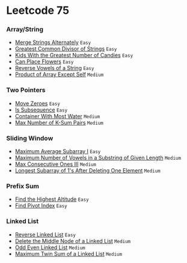 # Leetcode 75
### Array/String
- [Merge Strings Alternately](https://leetcode.com/problems/merge-strings-alternately/) `Easy`
- [Greatest Common Divisor of Strings](https://leetcode.com/problems/greatest-common-divisor-of-strings/) `Easy`
- [Kids With the Greatest Number of Candies](https://leetcode.com/problems/kids-with-the-greatest-number-of-candies/) `Easy`
- [Can Place Flowers](https://leetcode.com/problems/can-place-flowers/) `Easy`
- [Reverse Vowels of a String](https://leetcode.com/problems/reverse-vowels-of-a-string/) `Easy`
- [Product of Array Except Self](https://leetcode.com/problems/product-of-array-except-self/) `Medium`
### Two Pointers
- [Move Zeroes](https://leetcode.com/problems/move-zeroes/) `Easy`
- [Is Subsequence](https://leetcode.com/problems/is-subsequence/) `Easy`
- [Container With Most Water](https://leetcode.com/problems/container-with-most-water/) `Medium`
- [Max Number of K-Sum Pairs](https://leetcode.com/problems/max-number-of-k-sum-pairs/) `Medium`
### Sliding Window
- [Maximum Average Subarray I](https://leetcode.com/problems/maximum-average-subarray-i/) `Easy`
- [Maximum Number of Vowels in a Substring of Given Length](https://leetcode.com/problems/maximum-number-of-vowels-in-a-substring-of-given-length/) `Medium`
- [Max Consecutive Ones III](https://leetcode.com/problems/max-consecutive-ones-iii/) `Medium`
- [Longest Subarray of 1's After Deleting One Element](https://leetcode.com/problems/longest-subarray-of-1s-after-deleting-one-element/) `Medium`
### Prefix Sum
- [Find the Highest Altitude](https://leetcode.com/problems/find-the-highest-altitude/) `Easy`
- [Find Pivot Index](https://leetcode.com/problems/find-pivot-index/) `Easy`
### Linked List
- [Reverse Linked List](https://leetcode.com/problems/reverse-linked-list/) `Easy`
- [Delete the Middle Node of a Linked List](https://leetcode.com/problems/delete-the-middle-node-of-a-linked-list/) `Medium`
- [Odd Even Linked List](https://leetcode.com/problems/odd-even-linked-list/) `Medium`
- [Maximum Twin Sum of a Linked List](https://leetcode.com/problems/maximum-twin-sum-of-a-linked-list/) `Medium`
